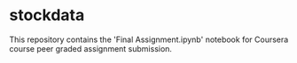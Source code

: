 # stockdata

This repository contains the 'Final Assignment.ipynb' notebook for Coursera course peer graded assignment submission.
